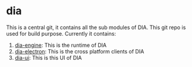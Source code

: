 # dia
This is a central git, it contains all the sub modules of DIA. This git repo is used for build purpose. Currently it contains:
1. [dia-engine](https://github.com/munew/dia-engine.git): This is the runtime of DIA
2. [dia-electron](https://github.com/munew/dia-electron.git): This is the cross platform clients of DIA
3. [dia-ui](https://github.com/munew/dia-ui.git): This is this UI of DIA
